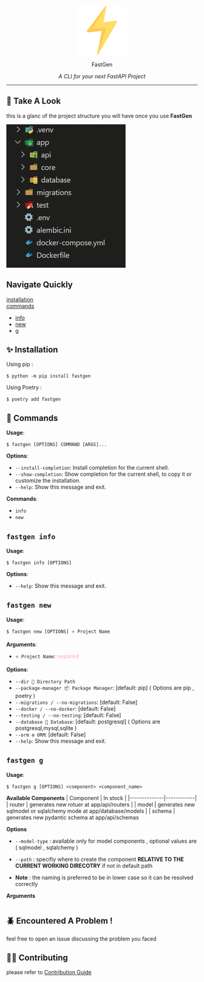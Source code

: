 <p align="center" class="logo">
<img src=".\docs\logo.png" alt="logo" >
</p>

<p align="center" class="name">
FastGen
</p>

<p align="center" class="slogan"> <em>A CLI for your next FastAPI Project</em></p>

<!-- <style>
    .slogan{
        margin-top:-9px;
        padding-bottom:15px;
        font-size:15px
    }
    .logo{
        padding-bottom:10px;
        padding-top:25px
    }
    .name{
      font-size:20px;
      font-weight:bold
    }
</style> -->

---

<!-- # ⚡ _**FastGen**_

Start FastAPI Projects in Lightning Speed.

Built With **Typer** To Help With <span style="color:green">**FastAPI**</span>.. -->

## 👀 **Take A Look**

this is a glanc of the project structure you will have once you use **FastGen**

![dirs_images](./docs/dir.png)

## **Navigate Quickly**

[installation](#✨-installation)<br>
[commands](#🧭-commands)

- [info](#fastgen-info)
- [new](#fastgen-new)
- [g](#fastgen-g)

## ✨ **Installation**

Using pip :

```console
$ python -m pip install fastgen
```

Using Poetry :

```console
$ poetry add fastgen
```

## 🧭 **Commands**

**Usage**:

```console
$ fastgen [OPTIONS] COMMAND [ARGS]...
```

**Options**:

- `--install-completion`: Install completion for the current shell.
- `--show-completion`: Show completion for the current shell, to copy it or customize the installation.
- `--help`: Show this message and exit.

**Commands**:

- `info`
- `new`

## **`fastgen info`**

**Usage**:

```console
$ fastgen info [OPTIONS]
```

**Options**:

- `--help`: Show this message and exit.

## **`fastgen new`**

**Usage**:

```console
$ fastgen new [OPTIONS] ⭐ Project Name
```

**Arguments**:

- `⭐ Project Name`: <span style="color:pink">**required**

**Options**:

- `--dir 📁 Directory Path`
- `--package-manager 📦 Package Manager`: [default: pip]
  ( Options are pip , poetry )
- `--migrations / --no-migrations`: [default: False]
- `--docker / --no-docker`: [default: False]
- `--testing / --no-testing`: [default: False]
- `--database 📅 Database`: [default: postgresql] ( Options are postgresql,mysql,sqlite )
- `--orm ⚙️ ORM`: [default: False]
- `--help`: Show this message and exit.

## **`fastgen g`**

**Usage**:

```console
$ fastgen g [OPTIONS] <component> <component_name>
```

**Available Components**
| Component | In stock |
|--------------|------------|
| router | generates new rotuer at app/api/routers |
| model | generates new sqlmodel or sqlalchemy mode at app/database/models |
| schema | generates new pydantic schema at app/api/schemas

**Options**

- `--model-type` : available only for model components , optional values are ( sqlmodel , sqlalchemy )
- `--path` : specifiy where to create the component **RELATIVE TO THE CURRENT WORKING DIRECOTRY** if not in default path

- **Note** : the naming is preferred to be in lower case so it can be resolved correctly

**Arguments**

```console

```

## 🪲 **Encountered A Problem !**

feel free to open an issue discussing the problem you faced

## 🤝🏻 **Contributing**

please refer to [Contribution Guide](./CONTRIBUTING.md)
